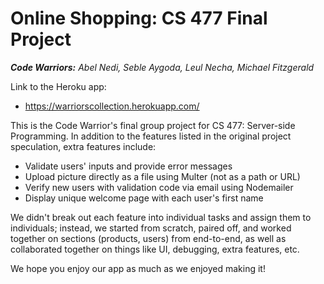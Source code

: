 # Online Shopping: CS 477 Final Project

_**Code Warriors:** Abel Nedi, Seble Aygoda, Leul Necha, Michael Fitzgerald_



Link to the Heroku app:

- https://warriorscollection.herokuapp.com/



This is the Code Warrior's final group project for CS 477: Server-side Programming. In addition to the features listed in the original project speculation, extra features include:

- Validate users' inputs and provide error messages
- Upload picture directly as a file using Multer (not as a path or URL)
- Verify new users with validation code via email using Nodemailer
- Display unique welcome page with each user's first name



We didn't break out each feature into individual tasks and assign them to individuals; instead, we started from scratch, paired off, and worked together on sections (products, users) from end-to-end, as well as collaborated together on things like UI, debugging, extra features, etc.



We hope you enjoy our app as much as we enjoyed making it!
